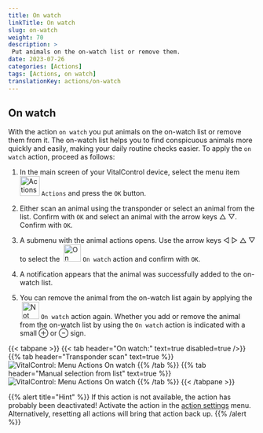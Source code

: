 ```yaml
---
title: On watch
linkTitle: On watch
slug: on-watch
weight: 70
description: >
 Put animals on the on-watch list or remove them.
date: 2023-07-26
categories: [Actions]
tags: [Actions, on watch]
translationKey: actions/on-watch
---
```


## On watch

With the action `on watch` you put animals on the on-watch list or remove them from it. The on-watch list helps you to find conspicuous animals more quickly and easily, making your daily routine checks easier. To apply the `on watch` action, proceed as follows:

1. In the main screen of your VitalControl device, select the menu item &nbsp;<img src="/icons/actions.svg" width="40" align="bottom" alt="Actions" /> `Actions` and press the `OK` button.

2. Either scan an animal using the transponder or select an animal from the list. Confirm with `OK` and select an animal with the arrow keys △ ▽. Confirm with `OK`.

3. A submenu with the animal actions opens. Use the arrow keys ◁ ▷ △ ▽ to select the &nbsp;<img src="/icons/actions/on-watch.svg" width="35" align="bottom" alt="On watch" /> `On watch` action and confirm with `OK`.

4. A notification appears that the animal was successfully added to the on-watch list.

5. You can remove the animal from the on-watch list again by applying the &nbsp;<img src="/icons/actions/on-watch-minus.svg" width="35" align="bottom" alt="Not on watch" />  `On watch` action again. Whether you add or remove the animal from the on-watch list by using the `On watch` action is indicated with a small ⊕ or ⊖ sign.

{{< tabpane >}}
{{< tab header="On watch:" text=true disabled=true />}}
{{% tab header="Transponder scan" text=true %}}
![VitalControl: Menu Actions On watch](../images/onwatch-scan.png "On watch")
{{% /tab %}}
{{% tab header="Manual selection from list" text=true %}}
![VitalControl: Menu Actions On watch](../images/onwatch.png "On watch")
{{% /tab %}}
{{< /tabpane >}}

{{% alert title="Hint" %}}
If this action is not available, the action has probably been deactivated! Activate the action in the [action settings](../settings/) menu. Alternatively, resetting all actions will bring that action back up.
{{% /alert %}}
